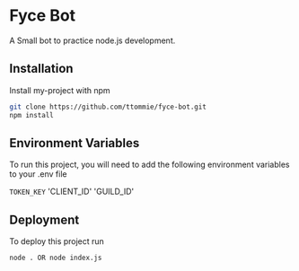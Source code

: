 # Fyce Bot 

A Small bot to practice node.js development.

## Installation

Install my-project with npm

```bash
git clone https://github.com/ttommie/fyce-bot.git
npm install
```

## Environment Variables

To run this project, you will need to add the following environment variables to your .env file

`TOKEN_KEY`
'CLIENT_ID'
'GUILD_ID'
   
## Deployment

To deploy this project run

```bash
node . OR node index.js
```